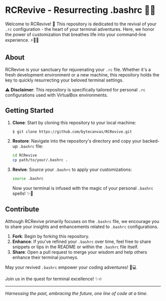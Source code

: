 # RCRevive - Resurrecting .bashrc 📜✨

Welcome to RCRevive! 🌟 This repository is dedicated to the revival of your `.rc` configuration - the heart of your terminal adventures. Here, we honor the power of customization that breathes life into your command-line experience. ⚡️🧙‍♂️

## About

RCRevive is your sanctuary for rejuvenating your `.rc` file. Whether it's a fresh development environment or a new machine, this repository holds the key to quickly resurrecting your beloved terminal settings.

⚠️ **Disclaimer**: This repository is specifically tailored for personal `.rc` configurations used with VirtualBox environments.

## Getting Started

1. **Clone**: Start by cloning this repository to your local machine:
   
   ```sh
   $ git clone https://github.com/bytecanvas/RCRevive.git
   ```

2. **Restore**: Navigate into the repository's directory and copy your backed-up `.bashrc` file:
   
   ```sh
   cd RCRevive
   cp path/to/your/.bashrc .
   ```

3. **Revive**: Source your `.bashrc` to apply your customizations:
   
   ```sh
   source .bashrc
   ```

   Now your terminal is infused with the magic of your personal `.bashrc` spells! ✨🔮

## Contribute

Although RCRevive primarily focuses on the `.bashrc` file, we encourage you to share your insights and enhancements related to `.bashrc` configurations.

1. **Fork**: Begin by forking this repository.
2. **Enhance**: If you've refined your `.bashrc` over time, feel free to share snippets or tips in the README or within the `.bashrc` file itself.
3. **Share**: Open a pull request to merge your wisdom and help others enhance their terminal journeys.

May your revived `.bashrc` empower your coding adventures! 🚀💻

Join us in the quest for terminal excellence! ✨🔥

---

*Harnessing the past, embracing the future, one line of code at a time.*
